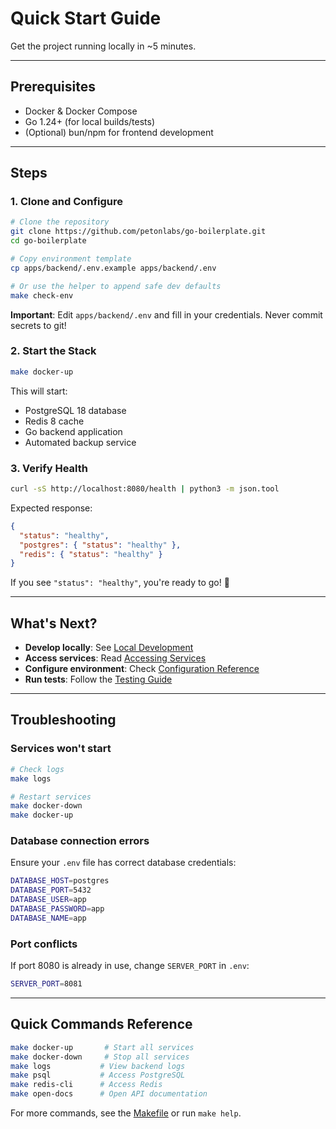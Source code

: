 # Quick Start Guide

Get the project running locally in ~5 minutes.

---

## Prerequisites

- Docker & Docker Compose
- Go 1.24+ (for local builds/tests)
- (Optional) bun/npm for frontend development

---

## Steps

### 1. Clone and Configure

```bash
# Clone the repository
git clone https://github.com/petonlabs/go-boilerplate.git
cd go-boilerplate

# Copy environment template
cp apps/backend/.env.example apps/backend/.env

# Or use the helper to append safe dev defaults
make check-env
```

**Important**: Edit `apps/backend/.env` and fill in your credentials. Never commit secrets to git!

### 2. Start the Stack

```bash
make docker-up
```

This will start:
- PostgreSQL 18 database
- Redis 8 cache
- Go backend application
- Automated backup service

### 3. Verify Health

```bash
curl -sS http://localhost:8080/health | python3 -m json.tool
```

Expected response:
```json
{
  "status": "healthy",
  "postgres": { "status": "healthy" },
  "redis": { "status": "healthy" }
}
```

If you see `"status": "healthy"`, you're ready to go! 🎉

---

## What's Next?

- **Develop locally**: See [Local Development](./LOCAL_DEVELOPMENT.md)
- **Access services**: Read [Accessing Services](./ACCESSING_SERVICES.md)
- **Configure environment**: Check [Configuration Reference](../reference/CONFIGURATION.md)
- **Run tests**: Follow the [Testing Guide](../development/TESTING.md)

---

## Troubleshooting

### Services won't start

```bash
# Check logs
make logs

# Restart services
make docker-down
make docker-up
```

### Database connection errors

Ensure your `.env` file has correct database credentials:
```bash
DATABASE_HOST=postgres
DATABASE_PORT=5432
DATABASE_USER=app
DATABASE_PASSWORD=app
DATABASE_NAME=app
```

### Port conflicts

If port 8080 is already in use, change `SERVER_PORT` in `.env`:
```bash
SERVER_PORT=8081
```

---

## Quick Commands Reference

```bash
make docker-up       # Start all services
make docker-down     # Stop all services
make logs           # View backend logs
make psql           # Access PostgreSQL
make redis-cli      # Access Redis
make open-docs      # Open API documentation
```

For more commands, see the [Makefile](../../Makefile) or run `make help`.
